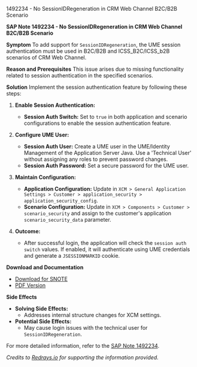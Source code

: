 1492234 - No SessionIDRegeneration in CRM Web Channel B2C/B2B Scenario

**SAP Note 1492234 - No SessionIDRegeneration in CRM Web Channel B2C/B2B Scenario**

**Symptom**
To add support for `SessionIDRegeneration`, the UME session authentication must be used in B2C/B2B and ICSS_B2C/ICSS_b2B scenarios of CRM Web Channel.

**Reason and Prerequisites**
This issue arises due to missing functionality related to session authentication in the specified scenarios.

**Solution**
Implement the session authentication feature by following these steps:

1. **Enable Session Authentication:**
   - **Session Auth Switch:** Set to `true` in both application and scenario configurations to enable the session authentication feature.
   
2. **Configure UME User:**
   - **Session Auth User:** Create a UME user in the UME/Identity Management of the Application Server Java. Use a 'Technical User' without assigning any roles to prevent password changes.
   - **Session Auth Password:** Set a secure password for the UME user.

3. **Maintain Configuration:**
   - **Application Configuration:** Update in `XCM > General Application Settings > Customer > application_security > application_security_config`.
   - **Scenario Configuration:** Update in `XCM > Components > Customer > scenario_security` and assign to the customer's application `scenario_security_data` parameter.

4. **Outcome:**
   - After successful login, the application will check the `session auth switch` values. If enabled, it will authenticate using UME credentials and generate a `JSESSIONMARKID` cookie.

**Download and Documentation**
- [Download for SNOTE](https://notesdownloads.sap.com/note/0040000017071442017)
- [PDF Version](https://userapps.support.sap.com/sap/support/sfm/notes/print/0001492234?language=en-US&token=5D4AB46E9525EBE2B6C437C7A5892E84)

**Side Effects**
- **Solving Side Effects:**
  - Addresses internal structure changes for XCM settings.
- **Potential Side Effects:**
  - May cause login issues with the technical user for `SessionIDRegeneration`.

For more detailed information, refer to the [SAP Note 1492234](https://me.sap.com/notes/0001492234).

*Credits to [Redrays.io](https://redrays.io) for supporting the information provided.*